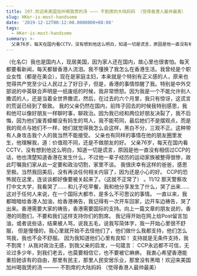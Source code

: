 ```yaml
---
title: 197.欢迎来美国加州喝我煲的汤 ——— 不割席的大陆妈妈 （觉得香港人最帅最美）
slug: HKer-is-most-handsome
date: '2019-12-12T00:12:00.0000000+08:00'
tags:
  - HKer-is-most-handsome
summary: >-
  父亲76岁，每天在国内看CCTV，没有想到他这么明白，知道一切是谎言，原因是他一直没有相信过CCP的话，他也清楚知道香港在发生什么，不过他一辈子经历的运动家族被整得很惨，故此叮嘱我们家从此一定要和政治切割，家里不谈。
---
```

（化名C）我也是国内人，现居美国，因为家人还在国内，故心里也很害怕。每天都要看新闻，每天都替香港人流泪。我不懂换了我怎么在香港生活。我曾经是个职业女性（都是在美企），现在是家庭主妇，本来就是个特别有正义感的人，原来也觉得共产党至少让人民过上了好日子，但是，香港的事情惊醒了我。特别是中外交部说的中英联合声明是一纸废纸的时候，我非常愤怒。因为我是一个不能允许别人撒谎的人，还是当着全世界撒谎，然后，在过去的六个月里，我只有惊讶，这谎言的荒诞已经到了极致。 我的父亲仍然在国内，前阵子回去的时候我特别感恩，我和他可以像好朋友一样聊时事，聊政治。因为我已经和两位好朋友决裂了，我不后悔，因为他们废青蟑螂没有妈生的骂人，我不能苟同，最后她们不是摆观点，而是我的观点与她们不一样，她们就觉得我怎么会这样，黑白不分，三观不正。这种带有人身攻击我个人的我当然不能接受。 父亲也有同样的事情在他的朋友圈里发生，他理解我，道：价值观不同，还是不做朋友的好。 父亲76岁，每天在国内看CCTV，没有想到他这么明白，知道一切是谎言，原因是他一直没有相信过CCP的话，他也清楚知道香港在发生什么，不过他一辈子经历的运动家族被整得很惨，故此叮嘱我们家从此一定要和政治切割，家里不谈。 我很庆幸有这样的爸爸，感恩至极。当然我回美后，没有再谈任何相关内容了，因为还是小心的好。 CCP的恐怖就在这里，连谈谈都好像要被关起来了。（这就不正常了） 。11/12 那天警察攻打中文大学，我看哭了...... 和儿子吃早餐，我和他分享发生了什么，哭了出来...... 这对于任何人来说，在一个国际大都市，是多么不可思议的事情。     一直以来，我都暗暗给香港人加油，给香港祷告，我记得有一次开车回家，边开车边祷告，哭了出来。香港需要大家的祷告，香港需要国际的支持。向上一篇文章的朋友说的，香港的同胞们，不要和我们这样支持你们的割席。 我记得开始在网上给Post留言加油，或者说些话，结果被人骂，说我五毛，说我写简体字，我一开始心里很不舒服， 但是慢慢的，我心里就开始不去怪他们了，他们做什么我都支持，他们怎么骂我，我也不会不舒服。 因为我知道他们心里有良知！   支持就是无条件支持，我不割席！ 从我对政治无感，到我父亲的启发，一句箴言： CCP永远都不可信，无论过多少年，到我们老去，也莫要相信它，也不要被它麻痹。  我衷心希望香港能重拾她该有的自由，那里有民主，那里人民安居乐业，那里没有黑暗！欢迎来美国加州喝我煲的汤  ——— 不割席的大陆妈妈 （觉得香港人最帅最美）
